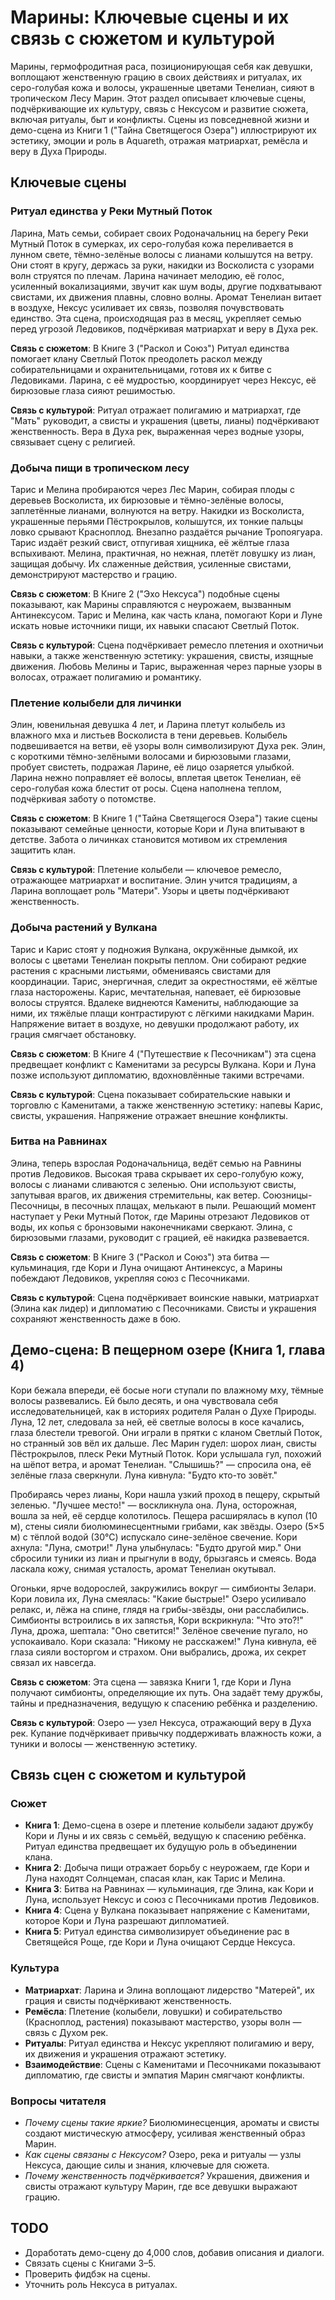 # Марины: Ключевые сцены и их связь с сюжетом и культурой

Марины, гермофродитная раса, позиционирующая себя как девушки, воплощают женственную грацию в своих действиях и ритуалах, их серо-голубая кожа и волосы, украшенные цветами Тенелиан, сияют в тропическом Лесу Марин. Этот раздел описывает ключевые сцены, подчёркивающие их культуру, связь с Нексусом и развитие сюжета, включая ритуалы, быт и конфликты. Сцены из повседневной жизни и демо-сцена из Книги 1 ("Тайна Светящегося Озера") иллюстрируют их эстетику, эмоции и роль в Aquareth, отражая матриархат, ремёсла и веру в Духа Природы.

## Ключевые сцены

### Ритуал единства у Реки Мутный Поток
Ларина, Мать семьи, собирает своих Родоначальниц на берегу Реки Мутный Поток в сумерках, их серо-голубая кожа переливается в лунном свете, тёмно-зелёные волосы с лианами колышутся на ветру. Они стоят в кругу, держась за руки, накидки из Восколиста с узорами волн струятся по плечам. Ларина начинает мелодию, её голос, усиленный вокализациями, звучит как шум воды, другие подхватывают свистами, их движения плавны, словно волны. Аромат Тенелиан витает в воздухе, Нексус усиливает их связь, позволяя почувствовать единство. Эта сцена, происходящая раз в месяц, укрепляет семью перед угрозой Ледовиков, подчёркивая матриархат и веру в Духа рек.

**Связь с сюжетом**: В Книге 3 ("Раскол и Союз") Ритуал единства помогает клану Светлый Поток преодолеть раскол между собирательницами и охранительницами, готовя их к битве с Ледовиками. Ларина, с её мудростью, координирует через Нексус, её бирюзовые глаза сияют решимостью.

**Связь с культурой**: Ритуал отражает полигамию и матриархат, где "Мать" руководит, а свисты и украшения (цветы, лианы) подчёркивают женственность. Вера в Духа рек, выраженная через водные узоры, связывает сцену с религией.

### Добыча пищи в тропическом лесу
Тарис и Мелина пробираются через Лес Марин, собирая плоды с деревьев Восколиста, их бирюзовые и тёмно-зелёные волосы, заплетённые лианами, волнуются на ветру. Накидки из Восколиста, украшенные перьями Пёстрокрылов, колышутся, их тонкие пальцы ловко срывают Красноплод. Внезапно раздаётся рычание Тропоягуара. Тарис издаёт резкий свист, отпугивая хищника, её жёлтые глаза вспыхивают. Мелина, практичная, но нежная, плетёт ловушку из лиан, защищая добычу. Их слаженные действия, усиленные свистами, демонстрируют мастерство и грацию.

**Связь с сюжетом**: В Книге 2 ("Эхо Нексуса") подобные сцены показывают, как Марины справляются с неурожаем, вызванным Антинексусом. Тарис и Мелина, как часть клана, помогают Кори и Луне искать новые источники пищи, их навыки спасают Светлый Поток.

**Связь с культурой**: Сцена подчёркивает ремесло плетения и охотничьи навыки, а также женственную эстетику: украшения, свисты, изящные движения. Любовь Мелины и Тарис, выраженная через парные узоры в волосах, отражает полигамию и романтику.

### Плетение колыбели для личинки
Элин, ювенильная девушка 4 лет, и Ларина плетут колыбель из влажного мха и листьев Восколиста в тени деревьев. Колыбель подвешивается на ветви, её узоры волн символизируют Духа рек. Элин, с короткими тёмно-зелёными волосами и бирюзовыми глазами, пробует свистеть, подражая Ларине, её лицо озаряется улыбкой. Ларина нежно поправляет её волосы, вплетая цветок Тенелиан, её серо-голубая кожа блестит от росы. Сцена наполнена теплом, подчёркивая заботу о потомстве.

**Связь с сюжетом**: В Книге 1 ("Тайна Светящегося Озера") такие сцены показывают семейные ценности, которые Кори и Луна впитывают в детстве. Забота о личинках становится мотивом их стремления защитить клан.

**Связь с культурой**: Плетение колыбели — ключевое ремесло, отражающее матриархат и воспитание. Элин учится традициям, а Ларина воплощает роль "Матери". Узоры и цветы подчёркивают женственность.

### Добыча растений у Вулкана
Тарис и Карис стоят у подножия Вулкана, окружённые дымкой, их волосы с цветами Тенелиан покрыты пеплом. Они собирают редкие растения с красными листьями, обмениваясь свистами для координации. Тарис, энергичная, следит за окрестностями, её жёлтые глаза насторожены. Карис, мечтательная, напевает, её бирюзовые волосы струятся. Вдалеке виднеются Камениты, наблюдающие за ними, их тяжёлые плащи контрастируют с лёгкими накидками Марин. Напряжение витает в воздухе, но девушки продолжают работу, их грация смягчает обстановку.

**Связь с сюжетом**: В Книге 4 ("Путешествие к Песочникам") эта сцена предвещает конфликт с Каменитами за ресурсы Вулкана. Кори и Луна позже используют дипломатию, вдохновлённые такими встречами.

**Связь с культурой**: Сцена показывает собирательские навыки и торговлю с Каменитами, а также женственную эстетику: напевы Карис, свисты, украшения. Напряжение отражает внешние конфликты.

### Битва на Равнинах
Элина, теперь взрослая Родоначальница, ведёт семью на Равнины против Ледовиков. Высокая трава скрывает их серо-голубую кожу, волосы с лианами сливаются с зеленью. Они используют свисты, запутывая врагов, их движения стремительны, как ветер. Союзницы-Песочницы, в песочных плащах, мелькают в пыли. Решающий момент наступает у Реки Мутный Поток, где Марины отрезают Ледовиков от воды, их копья с бронзовыми наконечниками сверкают. Элина, с бирюзовыми глазами, руководит с грацией, её накидка развевается.

**Связь с сюжетом**: В Книге 3 ("Раскол и Союз") эта битва — кульминация, где Кори и Луна очищают Антинексус, а Марины побеждают Ледовиков, укрепляя союз с Песочниками.

**Связь с культурой**: Сцена подчёркивает воинские навыки, матриархат (Элина как лидер) и дипломатию с Песочниками. Свисты и украшения сохраняют женственность даже в бою.

## Демо-сцена: В пещерном озере (Книга 1, глава 4)
Кори бежала впереди, её босые ноги ступали по влажному мху, тёмные волосы развевались. Ей было десять, и она чувствовала себя исследовательницей, как в историях родителя Ралан о Духе Природы. Луна, 12 лет, следовала за ней, её светлые волосы в косе качались, глаза блестели тревогой. Они играли в прятки с кланом Светлый Поток, но странный зов вёл их дальше. Лес Марин гудел: шорох лиан, свисты Пёстрокрылов, плеск Реки Мутный Поток. Кори услышала гул, похожий на шёпот ветра, и аромат Тенелиан. "Слышишь?" — спросила она, её зелёные глаза сверкнули. Луна кивнула: "Будто кто-то зовёт."

Пробираясь через лианы, Кори нашла узкий проход в пещеру, скрытый зеленью. "Лучшее место!" — воскликнула она. Луна, осторожная, вошла за ней, её сердце колотилось. Пещера расширялась в купол (10 м), стены сияли биолюминесцентными грибами, как звёзды. Озеро (5×5 м) с тёплой водой (30°C) испускало сине-зелёное свечение. Кори ахнула: "Луна, смотри!" Луна улыбнулась: "Будто другой мир." Они сбросили туники из лиан и прыгнули в воду, брызгаясь и смеясь. Вода ласкала кожу, снимая усталость, аромат Тенелиан окутывал.

Огоньки, ярче водорослей, закружились вокруг — симбионты Зелари. Кори ловила их, Луна смеялась: "Какие быстрые!" Озеро усиливало релакс, и, лёжа на спине, глядя на грибы-звёзды, они расслабились. Симбионты встроились в их запястья, Кори вскрикнула: "Что это?!" Луна, дрожа, шептала: "Оно светится!" Зелёное свечение пугало, но успокаивало. Кори сказала: "Никому не расскажем!" Луна кивнула, её глаза сияли восторгом и страхом. Они выбрались, дрожа, их секрет связал их навсегда.

**Связь с сюжетом**: Эта сцена — завязка Книги 1, где Кори и Луна получают симбионты, определяющие их путь. Она задаёт тему дружбы, тайны и предназначения, ведущую к спасению ребёнка и разделению.

**Связь с культурой**: Озеро — узел Нексуса, отражающий веру в Духа рек. Купание подчёркивает привычку поддерживать влажность кожи, а туники и волосы — женственную эстетику.

## Связь сцен с сюжетом и культурой
### Сюжет
- **Книга 1**: Демо-сцена в озере и плетение колыбели задают дружбу Кори и Луны и их связь с семьёй, ведущую к спасению ребёнка. Ритуал единства предвещает их будущую роль в объединении клана.
- **Книга 2**: Добыча пищи отражает борьбу с неурожаем, где Кори и Луна находят Солнцеман, спасая клан, как Тарис и Мелина.
- **Книга 3**: Битва на Равнинах — кульминация, где Элина, как Кори и Луна, использует Нексус и союз с Песочниками против Ледовиков.
- **Книга 4**: Сцена у Вулкана показывает напряжение с Каменитами, которое Кори и Луна разрешают дипломатией.
- **Книга 5**: Ритуал единства символизирует объединение рас в Светящейся Роще, где Кори и Луна очищают Сердце Нексуса.

### Культура
- **Матриархат**: Ларина и Элина воплощают лидерство "Матерей", их грация и свисты подчёркивают женственность.
- **Ремёсла**: Плетение (колыбели, ловушки) и собирательство (Красноплод, растения) показывают мастерство, узоры волн — связь с Духом рек.
- **Ритуалы**: Ритуал единства и Нексус укрепляют полигамию и веру, их движения и украшения отражают эстетику.
- **Взаимодействие**: Сцены с Каменитами и Песочниками показывают дипломатию, где свисты и эмпатия Марин смягчают конфликты.

### Вопросы читателя
- *Почему сцены такие яркие?* Биолюминесценция, ароматы и свисты создают мистическую атмосферу, усиливая женственный образ Марин.
- *Как сцены связаны с Нексусом?* Озеро, река и ритуалы — узлы Нексуса, дающие силы и знания, ключевые для сюжета.
- *Почему женственность подчёркивается?* Украшения, движения и свисты отражают культуру Марин, где все девушки выражают грацию.

## TODO
- Доработать демо-сцену до 4,000 слов, добавив описания и диалоги.
- Связать сцены с Книгами 3–5.
- Проверить фидбэк на сцены.
- Уточнить роль Нексуса в ритуалах.